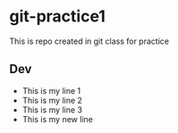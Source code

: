 # git-practice1
This is repo created in git class for practice 

## Dev
- This is my line 1
- This is my line 2
- This is my line 3
- This is my new line


